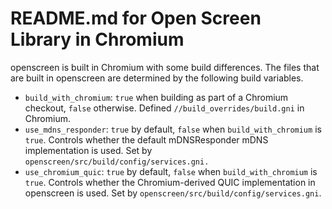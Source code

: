 # README.md for Open Screen Library in Chromium

openscreen is built in Chromium with some build differences.  The files that are
built in openscreen are determined by the following build variables.

 - `build_with_chromium`: `true` when building as part of a Chromium checkout,
 `false` otherwise.  Defined `//build_overrides/build.gni` in Chromium.
 - `use_mdns_responder`: `true` by default, `false` when `build_with_chromium`
 is `true`.  Controls whether the default mDNSResponder mDNS implementation is
 used.  Set by `openscreen/src/build/config/services.gni.`
 - `use_chromium_quic`: `true` by default, `false` when `build_with_chromium` is
 `true`.  Controls whether the Chromium-derived QUIC implementation in
 openscreen is used.  Set by `openscreen/src/build/config/services.gni`.
